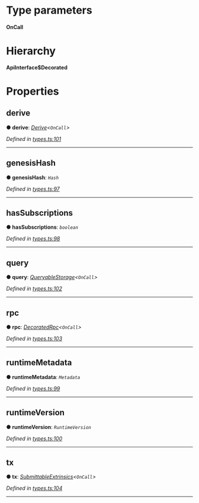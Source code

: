 

# Type parameters
#### OnCall 
# Hierarchy

**ApiInterface$Decorated**

# Properties

<a id="derive"></a>

##  derive

**● derive**: *[Derive](_types_.derive.md)<`OnCall`>*

*Defined in [types.ts:101](https://github.com/polkadot-js/api/blob/8d7ca09/packages/api/src/types.ts#L101)*

___
<a id="genesishash"></a>

##  genesisHash

**● genesisHash**: *`Hash`*

*Defined in [types.ts:97](https://github.com/polkadot-js/api/blob/8d7ca09/packages/api/src/types.ts#L97)*

___
<a id="hassubscriptions"></a>

##  hasSubscriptions

**● hasSubscriptions**: *`boolean`*

*Defined in [types.ts:98](https://github.com/polkadot-js/api/blob/8d7ca09/packages/api/src/types.ts#L98)*

___
<a id="query"></a>

##  query

**● query**: *[QueryableStorage](_types_.queryablestorage.md)<`OnCall`>*

*Defined in [types.ts:102](https://github.com/polkadot-js/api/blob/8d7ca09/packages/api/src/types.ts#L102)*

___
<a id="rpc"></a>

##  rpc

**● rpc**: *[DecoratedRpc](_types_.decoratedrpc.md)<`OnCall`>*

*Defined in [types.ts:103](https://github.com/polkadot-js/api/blob/8d7ca09/packages/api/src/types.ts#L103)*

___
<a id="runtimemetadata"></a>

##  runtimeMetadata

**● runtimeMetadata**: *`Metadata`*

*Defined in [types.ts:99](https://github.com/polkadot-js/api/blob/8d7ca09/packages/api/src/types.ts#L99)*

___
<a id="runtimeversion"></a>

##  runtimeVersion

**● runtimeVersion**: *`RuntimeVersion`*

*Defined in [types.ts:100](https://github.com/polkadot-js/api/blob/8d7ca09/packages/api/src/types.ts#L100)*

___
<a id="tx"></a>

##  tx

**● tx**: *[SubmittableExtrinsics](_types_.submittableextrinsics.md)<`OnCall`>*

*Defined in [types.ts:104](https://github.com/polkadot-js/api/blob/8d7ca09/packages/api/src/types.ts#L104)*

___

